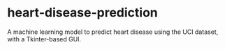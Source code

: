 # heart-disease-prediction
A machine learning model to predict heart disease using the UCI dataset, with a Tkinter-based GUI.
